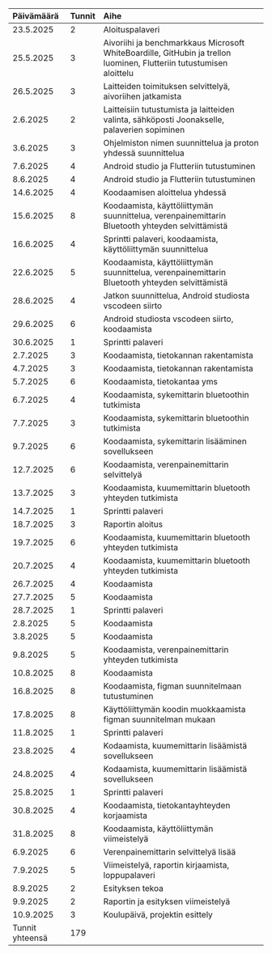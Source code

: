 | Päivämäärä       | Tunnit | Aihe         | 
| :--------- | :--------- | :--------------- | 
| 23.5.2025  | 2        | Aloituspalaveri |  
| 25.5.2025  | 3        | Aivoriihi ja benchmarkkaus Microsoft WhiteBoardille, GitHubin ja trellon luominen, Flutteriin tutustumisen aloittelu |
| 26.5.2025  | 3        | Laitteiden toimituksen selvittelyä, aivoriihen jatkamista |
| 2.6.2025 | 2          | Laitteisiin tutustumista ja laitteiden valinta, sähköposti Joonakselle, palaverien sopiminen |
| 3.6.2025 | 3          | Ohjelmiston nimen suunnittelua ja proton yhdessä suunnittelua |
| 7.6.2025 | 4          | Android studio ja Flutteriin tutustuminen |
| 8.6.2025 | 4          | Android studio ja Flutteriin tutustuminen |
| 14.6.2025 | 4          | Koodaamisen aloittelua yhdessä |
| 15.6.2025 | 8          | Koodaamista, käyttöliittymän suunnittelua, verenpainemittarin Bluetooth yhteyden selvittämistä |
| 16.6.2025 | 4          | Sprintti palaveri, koodaamista, käyttöliittymän suunnittelua |
| 22.6.2025 | 5          | Koodaamista, käyttöliittymän suunnittelua, verenpainemittarin Bluetooth yhteyden selvittämistä |
| 28.6.2025 | 4          | Jatkon suunnittelua, Android studiosta vscodeen siirto |
| 29.6.2025 | 6       | Android studiosta vscodeen siirto, koodaamista |
| 30.6.2025 | 1       | Sprintti palaveri |
| 2.7.2025 | 3        | Koodaamista, tietokannan rakentamista |
| 4.7.2025 | 3        | Koodaamista, tietokannan rakentamista | 
| 5.7.2025 | 6       | Koodaamista, tietokantaa yms |
| 6.7.2025 | 4      | Koodaamista, sykemittarin bluetoothin tutkimista  |
| 7.7.2025 | 3      | Koodaamista, sykemittarin bluetoothin tutkimista  |
| 9.7.2025 | 6       | Koodaamista, sykemittarin lisääminen sovellukseen |
| 12.7.2025 | 6       | Koodaamista, verenpainemittarin selvittelyä  |
| 13.7.2025 | 3      | Koodaamista, kuumemittarin bluetooth yhteyden tutkimista |
| 14.7.2025 | 1       | Sprintti palaveri |
| 18.7.2025 | 3       | Raportin aloitus |
| 19.7.2025 | 6       | Koodaamista, kuumemittarin bluetooth yhteyden tutkimista |
| 20.7.2025 | 4       | Koodaamista, kuumemittarin bluetooth yhteyden tutkimista |
| 26.7.2025 | 4       | Koodaamista |
| 27.7.2025 | 5       | Koodaamista |
| 28.7.2025 | 1       | Sprintti palaveri |
| 2.8.2025  | 5       | Koodaamista |
| 3.8.2025  | 5       | Koodaamista |
| 9.8.2025  | 5       | Koodaamista, verenpainemittarin yhteyden tutkimista |
| 10.8.2025 | 8       | Koodaamista |
| 16.8.2025 | 8       | Koodaamista, figman suunnitelmaan tutustuminen |
| 17.8.2025 | 8       | Käyttöliittymän koodin muokkaamista figman suunnitelman mukaan |
| 11.8.2025 | 1       | Sprintti palaveri |
| 23.8.2025 | 4        | Kodaamista, kuumemittarin lisäämistä sovellukseen |
| 24.8.2025 | 4        | Kodaamista, kuumemittarin lisäämistä sovellukseen |
| 25.8.2025 | 1       | Sprintti palaveri |
| 30.8.2025 | 4        | Koodaamista, tietokantayhteyden korjaamista |
| 31.8.2025 | 8        | Koodaamista, käyttöliittymän viimeistelyä |
| 6.9.2025 | 6         | Verenpainemittarin selvittelyä lisää |
| 7.9.2025 | 5         | Viimeistelyä, raportin kirjaamista, loppupalaveri |
| 8.9.2025 | 2         | Esityksen tekoa |
| 9.9.2025 | 2         | Raportin ja esityksen viimeistelyä |
| 10.9.2025 | 3         | Koulupäivä, projektin esittely |
| Tunnit yhteensä | 179 |

